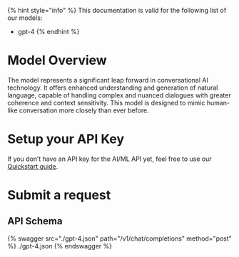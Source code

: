 [#references:start]: <> ({ "template": "openapi" })
{% hint style="info" %}
This documentation is valid for the following list of our models:
* gpt-4
{% endhint %}

# Model Overview
The model represents a significant leap forward in conversational AI technology. It offers enhanced understanding and generation of natural language, capable of handling complex and nuanced dialogues with greater coherence  and context sensitivity. This model is designed to mimic human-like conversation more closely than ever before.

# Setup your API Key
If you don’t have an API key for the AI/ML API yet, feel free to use our [Quickstart guide](https://docs.aimlapi.com/quickstart/setting-up).

# Submit a request
## API Schema
{% swagger src="./gpt-4.json" path="/v1/chat/completions" method="post" %}
./gpt-4.json
{% endswagger %}


[#references:end]: <> ({})